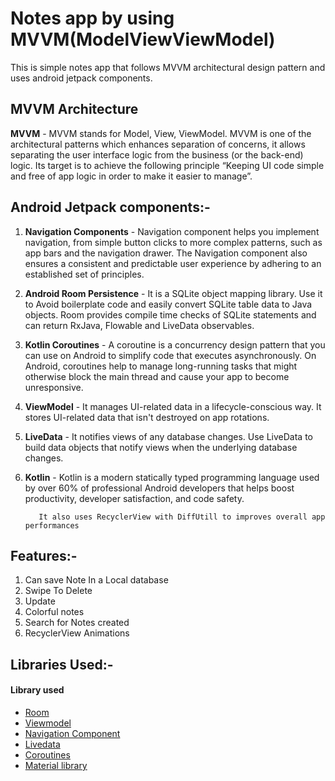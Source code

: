 # Notes app by using MVVM(ModelViewViewModel)
This is simple notes app that follows MVVM architectural design pattern and uses android jetpack components.

## MVVM Architecture

__MVVM__ - MVVM stands for Model, View, ViewModel. MVVM is one of the architectural patterns which enhances separation of concerns, it allows separating the user interface logic from the business (or the back-end) logic. Its target is to achieve the following principle “Keeping UI code simple and free of app logic in order to make it easier to manage”.          




## Android Jetpack components:-
1. __Navigation Components__ - Navigation component helps you implement navigation, from simple button clicks to more complex patterns, such as app bars and the navigation drawer. The Navigation component also ensures a consistent and predictable user experience by adhering to an established set of principles.

2. __Android Room Persistence__ - It is a SQLite object mapping library. Use it to Avoid boilerplate code and easily convert SQLite table data to Java objects. Room provides compile time checks of SQLite statements and can return RxJava, Flowable and LiveData observables.

3. __Kotlin Coroutines__ - A coroutine is a concurrency design pattern that you can use on Android to simplify code that executes asynchronously. On Android, coroutines help to manage long-running tasks that might otherwise block the main thread and cause your app to become unresponsive.

4. __ViewModel__ - It manages UI-related data in a lifecycle-conscious way. It stores UI-related data that isn't destroyed on app rotations.

5. __LiveData__ - It notifies views of any database changes. Use LiveData to build data objects that notify views when the underlying database changes.

6. __Kotlin__ - Kotlin is a modern statically typed programming language used by over 60% of professional Android developers that helps boost productivity, developer satisfaction, and code safety.

          It also uses RecyclerView with DiffUtill to improves overall app performances

## Features:-
1. Can save Note In a Local database
2.  Swipe To Delete
3.  Update
4. Colorful notes
5. Search for Notes created
7. RecyclerView Animations



## Libraries Used:-
   <h4>Library used</h4>
<ul>
<li><a href="https://developer.android.com/topic/libraries/architecture/room" target="_blank">Room</a></li>
<li><a href="https://developer.android.com/topic/libraries/architecture/viewmodel" target="_blank">Viewmodel</a></li>
<li><a href="https://developer.android.com/guide/navigation/navigation-getting-started" target="_blank">Navigation Component</a></li>
<li><a href="https://developer.android.com/topic/libraries/architecture/livedata">Livedata</a></li>
<li><a href="https://developer.android.com/kotlin/coroutines" target="_blank">Coroutines</a></li>
<li><a href="https://material.io/develop/android/docs/getting-started/" target="_blank">Material library</a></li>          
   
</ul>

